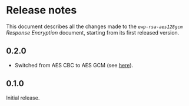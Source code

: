Release notes
=============

This document describes all the changes made to the *`ewp-rsa-aes128gcm`
Response Encryption* document, starting from its first released version.


0.2.0
-----

* Switched from AES CBC to AES GCM (see
  [here](https://github.com/erasmus-without-paper/ewp-specs-sec-rsa-aes128cbc/issues/1)).


0.1.0
-----

Initial release.
